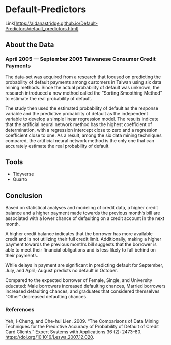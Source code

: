 # Default-Predictors

Link[https://aidanastridge.github.io/Default-Predictors/default_predictors.html]

## About the Data

### April 2005 — September 2005 Taiwanese Consumer Credit Payments

The data-set was acquired from a research that focused on predicting the probability of default payments among customers in Taiwan using six data mining methods. Since the actual probability of default was unknown, the research introduced a new method called the “Sorting Smoothing Method” to estimate the real probability of default.

The study then used the estimated probability of default as the response variable and the predictive probability of default as the independent variable to develop a simple linear regression model. The results indicate that the artificial neural network method has the highest coefficient of determination, with a regression intercept close to zero and a regression coefficient close to one. As a result, among the six data mining techniques compared, the artificial neural network method is the only one that can accurately estimate the real probability of default.

## Tools
- Tidyverse
- Quarto

## Conclusion

Based on statistical analyses and modeling of credit data, a higher credit balance and a higher payment made towards the previous month’s bill are associated with a lower chance of defaulting on a credit account in the next month.

A higher credit balance indicates that the borrower has more available credit and is not utilizing their full credit limit. Additionally, making a higher payment towards the previous month’s bill suggests that the borrower is able to meet their financial obligations and is less likely to fall behind on their payments.

While delays in payment are significant in predicting default for September, July, and April; August predicts no default in October.

Compared to the expected borrower of Female, Single, and University educated: Male borrowers increased defaulting chances, Married borrowers increased defaulting chances, and graduates that considered themselves “Other” decreased defaulting chances.

### References

Yeh, I-Cheng, and Che-hui Lien. 2009. “The Comparisons of Data Mining Techniques for the Predictive Accuracy of Probability of Default of Credit Card Clients.” Expert Systems with Applications 36 (2): 2473–80. https://doi.org/10.1016/j.eswa.2007.12.020.
